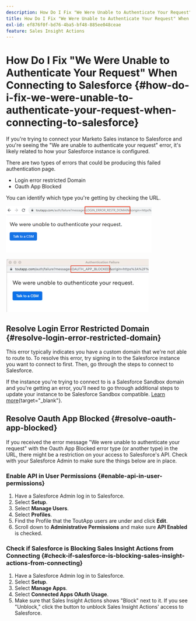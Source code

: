 ```yaml
---
description: How Do I Fix "We Were Unable to Authenticate Your Request" When Connecting to Salesforce - Marketo Docs - Product Documentation
title: How Do I Fix "We Were Unable to Authenticate Your Request" When Connecting to Salesforce
exl-id: ef876f0f-bd76-4ba5-bf48-885ee048ceae
feature: Sales Insight Actions
---
```

# How Do I Fix "We Were Unable to Authenticate Your Request" When Connecting to Salesforce {#how-do-i-fix-we-were-unable-to-authenticate-your-request-when-connecting-to-salesforce}

If you're trying to connect your Marketo Sales instance to Salesforce and you're seeing the "We are unable to authenticate your request" error, it's likely related to how your Salesforce instance is configured.

There are two types of errors that could be producing this failed authentication page.

* Login error restricted Domain
* Oauth App Blocked

You can identify which type you're getting by checking the URL.

![](assets/how-do-i-fix-we-were-unable-to-authenticate-1.png)

![](assets/how-do-i-fix-we-were-unable-to-authenticate-2.png)

## Resolve Login Error Restricted Domain {#resolve-login-error-restricted-domain}

This error typically indicates you have a custom domain that we're not able to route to. To resolve this error, try signing in to the Salesforce instance you want to connect to first. Then, go through the steps to connect to Salesforce.

If the instance you're trying to connect to is a Salesforce Sandbox domain and you're getting an error, you'll need to go through additional steps to update your instance to be Salesforce Sandbox compatible. [Learn more](/help/marketo/product-docs/marketo-sales-insight/actions/crm/salesforce-integration/set-up-a-sales-insight-actions-sandbox.md){target="_blank"}. 

## Resolve Oauth App Blocked {#resolve-oauth-app-blocked}

If you received the error message "We were unable to authenticate your request" with the Oauth App Blocked error type (or another type) in the URL, there might be a restriction on your access to Salesforce's API. Check with your Salesforce Admin to make sure the things below are in place.

### Enable API in User Permissions {#enable-api-in-user-permissions}

1. Have a Salesforce Admin log in to Salesforce.
1. Select **Setup**.
1. Select **Manage Users**.
1. Select **Profiles**.
1. Find the Profile that the ToutApp users are under and click **Edit**.
1. Scroll down to **Administrative Permissions** and make sure **API Enabled** is checked.

### Check if Salesforce is Blocking Sales Insight Actions from Connecting {#check-if-salesforce-is-blocking-sales-insight-actions-from-connecting}

1. Have a Salesforce Admin log in to Salesforce.
1. Select **Setup**.
1. Select **Manage Apps**.
1. Select **Connected Apps OAuth Usage**.
1. Make sure that Sales Insight Actions shows "Block" next to it. If you see "Unblock," click the button to unblock Sales Insight Actions' access to Salesforce.
